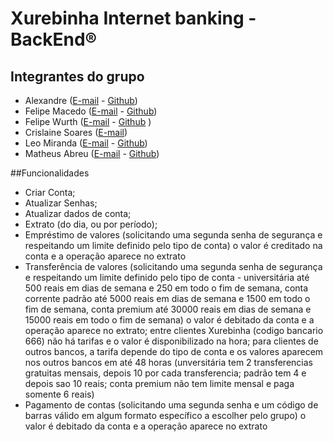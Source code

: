 # Xurebinha Internet banking - BackEnd®

## Integrantes do grupo

- Alexandre ([E-mail](alexandre221@gmail.com) - [Github](www.github.com/alexandre-malabarba))
- Felipe Macedo ([E-mail](felipe.x.macedo@gmail.com) - [Github](www.github.com/xmacedo))
- Felipe Wurth ([E-mail](felipewurch@gmail.com) - [Github](www.github.com/felipewurch) )
- Crislaine Soares ([E-mail](Crislainesoares@gmail.com))
- Leo Miranda ([E-mail](leomiranda1995@gmail.com) - [Github](www.github.com/leomiranda1995))
- Matheus Abreu ([E-mail](matheus.la1999@gmail.com) - [Github](www.github.com/matheussla))

##Funcionalidades
- Criar Conta;
- Atualizar Senhas;
- Atualizar dados de conta;
- Extrato (do dia, ou por período);
- Empréstimo de valores (solicitando uma segunda senha de segurança e respeitando um limite definido pelo tipo de conta) o valor é creditado na conta e a operação aparece no extrato
- Transferência de valores (solicitando uma segunda senha de segurança e respeitando um limite definido pelo tipo de conta - universitária até 500 reais em dias de semana e 250 em todo o fim de semana, conta corrente padrão até 5000 reais em dias de semana e 1500 em todo o fim de semana, conta premium até 30000 reais em dias de semana e 15000 reais em todo o fim de semana) o valor é debitado da conta e a operação aparece no extrato; entre clientes Xurebinha (codigo bancario 666) não há tarifas e o valor é disponibilizado na hora; para clientes de outros bancos, a tarifa depende do tipo de conta e os valores aparecem nos outros bancos em até 48 horas (unversitária tem 2 transferencias gratuitas mensais, depois 10 por cada transferencia; padrão tem 4 e depois sao 10 reais; conta premium não tem limite mensal e paga somente 6 reais)
- Pagamento de contas (solicitando uma segunda senha e um código de barras válido em algum formato específico a escolher pelo grupo) o valor é debitado da conta e a operação aparece no extrato
